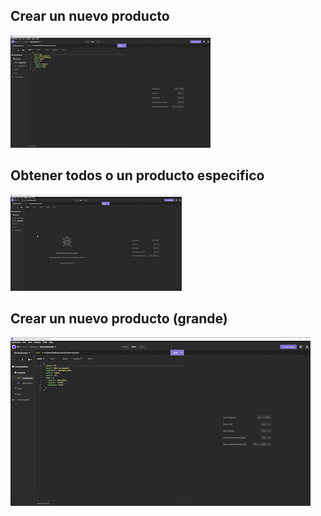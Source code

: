 ## Crear un nuevo producto
![](https://github.com/JuaniTrotti/FinalBackEnd/blob/master/files/products/gif/create-product_AdobeExpress.gif)

## Obtener todos o un producto especifico
![](https://github.com/JuaniTrotti/FinalBackEnd/blob/master/files/products/gif/get-products_AdobeExpress.gif)

## Crear un nuevo producto (grande)
![](https://github.com/JuaniTrotti/FinalBackEnd/blob/master/files/products/gif-grande/create-product_AdobeExpress.gif)